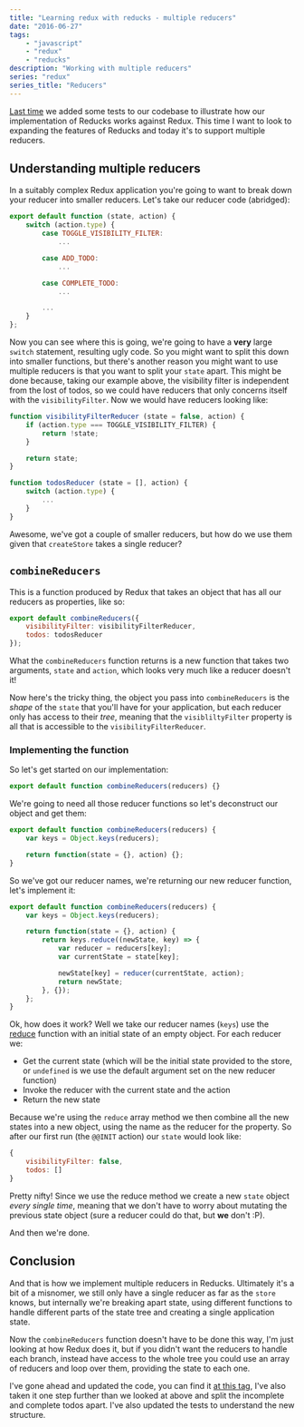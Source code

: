 ```yaml
---
title: "Learning redux with reducks - multiple reducers"
date: "2016-06-27"
tags:
    - "javascript"
    - "redux"
    - "reducks"
description: "Working with multiple reducers"
series: "redux"
series_title: "Reducers"
---
```


[Last time](https://www.aaron-powell.com/posts/2016-06-09-learning-redux-with-reducks-creating-a-store.html) we added some tests to our codebase to illustrate how our implementation of Reducks works against Redux. This time I want to look to expanding the features of Reducks and today it's to support multiple reducers.

## Understanding multiple reducers

In a suitably complex Redux application you're going to want to break down your reducer into smaller reducers. Let's take our reducer code (abridged):

```js
export default function (state, action) {
    switch (action.type) {
        case TOGGLE_VISIBILITY_FILTER:
            ...

        case ADD_TODO:
            ...

        case COMPLETE_TODO:
            ...

        ...
    }
};
```

Now you can see where this is going, we're going to have a **very** large `switch` statement, resulting ugly code. So you might want to split this down into smaller functions, but there's another reason you might want to use multiple reducers is that you want to split your `state` apart. This might be done because, taking our example above, the visibility filter is independent from the lost of todos, so we could have reducers that only concerns itself with the `visibilityFilter`. Now we would have reducers looking like:

```js
function visibilityFilterReducer (state = false, action) {
    if (action.type === TOGGLE_VISIBILITY_FILTER) {
        return !state;
    }

    return state;
}

function todosReducer (state = [], action) {
    switch (action.type) {
        ...
    }
}
```

Awesome, we've got a couple of smaller reducers, but how do we use them given that `createStore` takes a single reducer?

## `combineReducers`

This is a function produced by Redux that takes an object that has all our reducers as properties, like so:

```js
export default combineReducers({
    visibilityFilter: visibilityFilterReducer,
    todos: todosReducer
});
```

What the `combineReducers` function returns is a new function that takes two arguments, `state` and `action`, which looks very much like a reducer doesn't it!

Now here's the tricky thing, the object you pass into `combineReducers` is the _shape_ of the `state` that you'll have for your application, but each reducer only has access to their _tree_, meaning that the `visibliltyFilter` property is all that is accessible to the `visibilityFilterReducer`.

### Implementing the function

So let's get started on our implementation:

```js
export default function combineReducers(reducers) {}
```

We're going to need all those reducer functions so let's deconstruct our object and get them:

```js
export default function combineReducers(reducers) {
    var keys = Object.keys(reducers);

    return function(state = {}, action) {};
}
```

So we've got our reducer names, we're returning our new reducer function, let's implement it:

```js
export default function combineReducers(reducers) {
    var keys = Object.keys(reducers);

    return function(state = {}, action) {
        return keys.reduce((newState, key) => {
            var reducer = reducers[key];
            var currentState = state[key];

            newState[key] = reducer(currentState, action);
            return newState;
        }, {});
    };
}
```

Ok, how does it work? Well we take our reducer names (`keys`) use the [reduce](https://developer.mozilla.org/en-US/docs/Web/JavaScript/Reference/Global_Objects/Array/Reduce) function with an initial state of an empty object. For each reducer we:

-   Get the current state (which will be the initial state provided to the store, or `undefined` is we use the default argument set on the new reducer function)
-   Invoke the reducer with the current state and the action
-   Return the new state

Because we're using the `reduce` array method we then combine all the new states into a new object, using the name as the reducer for the property. So after our first run (the `@@INIT` action) our `state` would look like:

```js
{
    visibilityFilter: false,
    todos: []
}
```

Pretty nifty! Since we use the reduce method we create a new `state` object _every single time_, meaning that we don't have to worry about mutating the previous state object (sure a reducer could do that, but **we** don't :P).

And then we're done.

## Conclusion

And that is how we implement multiple reducers in Reducks. Ultimately it's a bit of a misnomer, we still only have a single reducer as far as the `store` knows, but internally we're breaking apart state, using different functions to handle different parts of the state tree and creating a single application state.

Now the `combineReducers` function doesn't have to be done this way, I'm just looking at how Redux does it, but if you didn't want the reducers to handle each branch, instead have access to the whole tree you could use an array of reducers and loop over them, providing the state to each one.

I've gone ahead and updated the code, you can find it [at this tag](https://github.com/aaronpowell/reducks/tree/demo-combineReducers), I've also taken it one step further than we looked at above and split the incomplete and complete todos apart. I've also updated the tests to understand the new structure.
